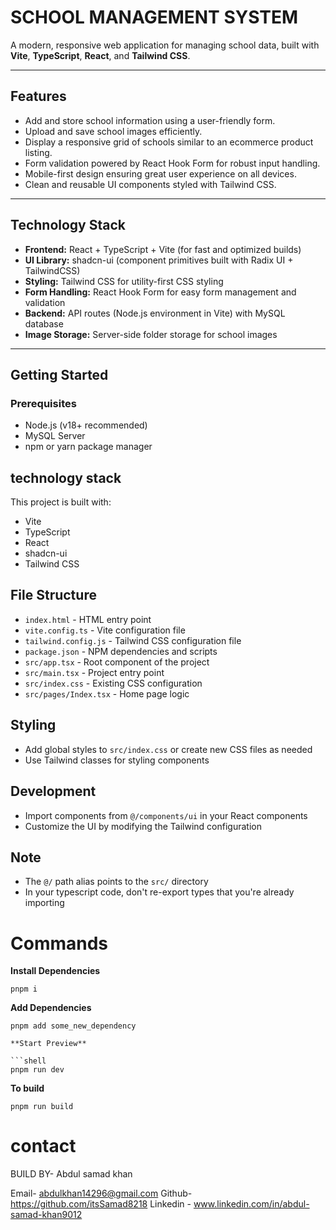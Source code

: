 # SCHOOL MANAGEMENT SYSTEM


A modern, responsive web application for managing school data, built with **Vite**, **TypeScript**, **React**, and **Tailwind CSS**.

---

## Features

- Add and store school information using a user-friendly form.
- Upload and save school images efficiently.
- Display a responsive grid of schools similar to an ecommerce product listing.
- Form validation powered by React Hook Form for robust input handling.
- Mobile-first design ensuring great user experience on all devices.
- Clean and reusable UI components styled with Tailwind CSS.

---

## Technology Stack

- **Frontend:** React + TypeScript + Vite (for fast and optimized builds)
- **UI Library:** shadcn-ui (component primitives built with Radix UI + TailwindCSS)
- **Styling:** Tailwind CSS for utility-first CSS styling
- **Form Handling:** React Hook Form for easy form management and validation
- **Backend:** API routes (Node.js environment in Vite) with MySQL database
- **Image Storage:** Server-side folder storage for school images

---

## Getting Started

### Prerequisites

- Node.js (v18+ recommended)
- MySQL Server
- npm or yarn package manager

## technology stack

This project is built with:

- Vite
- TypeScript
- React
- shadcn-ui
- Tailwind CSS


## File Structure

- `index.html` - HTML entry point
- `vite.config.ts` - Vite configuration file
- `tailwind.config.js` - Tailwind CSS configuration file
- `package.json` - NPM dependencies and scripts
- `src/app.tsx` - Root component of the project
- `src/main.tsx` - Project entry point
- `src/index.css` - Existing CSS configuration
- `src/pages/Index.tsx` - Home page logic



## Styling

- Add global styles to `src/index.css` or create new CSS files as needed
- Use Tailwind classes for styling components

## Development

- Import components from `@/components/ui` in your React components
- Customize the UI by modifying the Tailwind configuration

## Note

- The `@/` path alias points to the `src/` directory
- In your typescript code, don't re-export types that you're already importing

# Commands

**Install Dependencies**

```shell
pnpm i
```

**Add Dependencies**

```shell
pnpm add some_new_dependency

**Start Preview**

```shell
pnpm run dev
```

**To build**

```shell
pnpm run build
```

# contact 

BUILD BY- Abdul samad khan 


Email-  abdulkhan14296@gmail.com 
Github- https://github.com/itsSamad8218
Linkedin - www.linkedin.com/in/abdul-samad-khan9012

